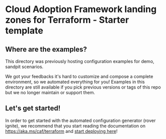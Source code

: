 # Cloud Adoption Framework landing zones for Terraform - Starter template

## Where are the examples? 

This directory was previously hosting configuration examples for demo, sandpit scenarios. 

We got your feedbacks it's hard to customize and compose a complete environment, so we automated everything for you! 
Examples in this directory are still available if you pick previous versions or tags of this repo but we no longer maintain or support them.

## Let's get started!

In order to get started with the automated configuration generator (rover ignite), we recommend that you start reading the documentation on https://aka.ms/caf/terraform and [start deploying here](https://aztfmod.github.io/documentation/docs/azure-landing-zones/landingzones/alz-intro)!
